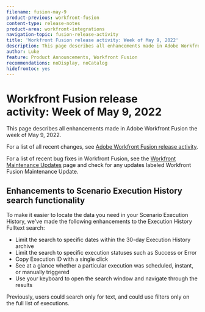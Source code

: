 ```yaml
---
filename: fusion-may-9
product-previous: workfront-fusion
content-type: release-notes
product-area: workfront-integrations
navigation-topic: fusion-release-activity
title: 'Workfront Fusion release activity: Week of May 9, 2022'
description: This page describes all enhancements made in Adobe Workfront Fusion the week of May 9, 2022.
author: Luke
feature: Product Announcements, Workfront Fusion
recommendations: noDisplay, noCatalog
hidefromtoc: yes
---
```

# Workfront Fusion release activity:&nbsp;Week of May 9, 2022

This page describes all enhancements made in Adobe Workfront Fusion the week of May 9, 2022.

For a list of all recent changes, see [Adobe Workfront Fusion release activity](/help/workfront-fusion/fusion-product-releases/fusion-release-activity.md).

For a list of recent bug fixes in Workfront Fusion, see the [Workfront Maintenance Updates](https://experienceleague.adobe.com/docs/workfront-known-issues/releases/current-updates.html) page and check for any updates labeled Workfront Fusion Maintenance Update.


## Enhancements to Scenario Execution History search functionality

To make it easier to locate the data you need in your Scenario Execution History, we've made the following enhancements to the Execution History Fulltext search:

* Limit the search to specific dates within the 30-day Execution History archive
* Limit the search to specific execution statuses such as Success or Error
* Copy Execution ID with a single click
* See at a glance whether a particular execution was scheduled, instant, or manually triggered
* Use your keyboard to open the search window and navigate through the results

Previously, users could search only for text, and could use filters only on the full list of executions.
